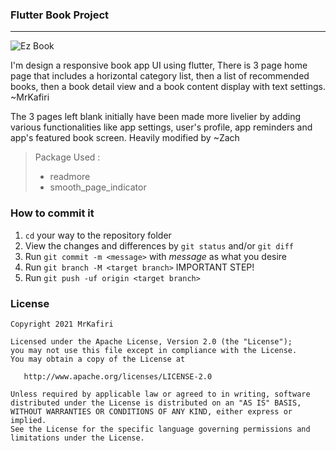 ### Flutter Book Project
<hr/>

![Ez Book](https://i.postimg.cc/VN5sZVfF/template.jpg)

I'm design a responsive book app UI using flutter, There is 3 page home page that includes a horizontal category list, then a list of recommended books, then a book detail view and a book content display with text settings. ~MrKafiri

The 3 pages left blank initially have been made more livelier by adding various functionalities like app settings, user's profile, app reminders and app's featured book screen. Heavily modified by ~Zach

> Package Used :
> - readmore
> - smooth_page_indicator

### How to commit it
1. `cd` your way to the repository folder
2. View the changes and differences by `git status` and/or `git diff`
3. Run `git commit -m <message>` with *message* as what you desire
4. Run `git branch -M <target branch>` IMPORTANT STEP!
5. Run `git push -uf origin <target branch>`


### License

    Copyright 2021 MrKafiri

    Licensed under the Apache License, Version 2.0 (the "License");
    you may not use this file except in compliance with the License.
    You may obtain a copy of the License at

       http://www.apache.org/licenses/LICENSE-2.0

    Unless required by applicable law or agreed to in writing, software
    distributed under the License is distributed on an "AS IS" BASIS,
    WITHOUT WARRANTIES OR CONDITIONS OF ANY KIND, either express or implied.
    See the License for the specific language governing permissions and
    limitations under the License.
